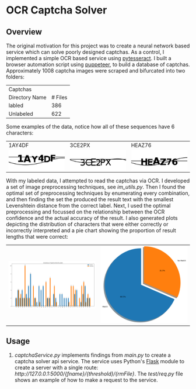 # OCR Captcha Solver

## Overview

The original motivation for this project was to create a neural network based service which can solve poorly designed captchas.  As a control, I implemented a simple OCR based service using <a href="https://pypi.org/project/pytesseract/">pytesseract</a>.  I built a browser automation script using <a href="https://github.com/puppeteer/puppeteer">puppeteer</a>, to build a database of captchas.  Approximately 1008 captcha images were scraped and bifurcated into two folders:

<table>
<tbody>
  <tr><td colspan=2>Captchas</td></tr>
  <tr><td >Directory Name</td><td># Files</td></tr>
  <tr><td >labled</td><td>386</td></tr>
  <tr><td >Unlabeled</td><td>622</td></tr>
</tbody>
</table>

Some examples of the data, notice how all of these sequences have 6 characters:
<table>
  <tbody>
    <tr><td>1AY4DF</td><td>3CE2PX</td><td>HEAZ76</td></tr>
    <tr>
    <td>
      <img src="https://github.com/nps6-uwf/CaptchaBypass/blob/main/OCR%20Captcha%20Solver/figures/1ay4df.png?raw=true"></img>
    </td>
    <td>
      <img src="https://github.com/nps6-uwf/CaptchaBypass/blob/main/OCR%20Captcha%20Solver/figures/3ce2px.png?raw=true"></img>
    </td>
    <td>
      <img src="https://github.com/nps6-uwf/CaptchaBypass/blob/main/OCR%20Captcha%20Solver/figures/heaz76.png?raw=true"></img>
    </td>
    </tr>
  </tbody>
</table>

With my labeled data, I attempted to read the captchas via OCR.  I developed a set of image preprocessing techniques, see <i>im_utils.py</i>.  Then I found the optimal set of preprocessing techniques by enumerating every combination, and then finding the set the produced the result text with the smallest Levenshtein distance from the correct label.  Next, I used the optimal preprocessing and focussed on the relationship between the OCR confidence and the actual accuracy of the result.  I also generated plots depicting the distribution of characters that were either correctly or incorrectly interpreted and a pie chart showing the proportion of result lengths that were correct:

<table>
  <tbody>
    <tr>
    <td><img src="https://github.com/nps6-uwf/CaptchaBypass/blob/main/OCR%20Captcha%20Solver/figures/correctCharacterDistribution.PNG?raw=true"></img></td>
    <td><img src="https://github.com/nps6-uwf/CaptchaBypass/blob/main/OCR%20Captcha%20Solver/figures/lengthDistribution.PNG?raw=true"></img></td>
    </tr>
  </tbody>
</table>

## Usage

<ol>
<li>
  <i>captchaService.py</i> implements findings from <i>main.py</i> to create a captcha solver api service.  The service uses Python's <a href="https://flask.palletsprojects.com/en/2.0.x/">Flask</a> module to create a server with a single route: <i>http://127.0.0.1:5000/{fname}/{threshold}/{rmFile}</i>.  The <i>test/req.py</i> file shows an example of how to make a request to the service.  
  </li>
</ol>
